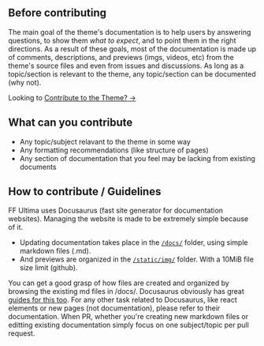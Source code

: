 ## Before contributing

The main goal of the theme's documentation is to help users by answering questions, to show them *what to expect*, and to point them in the right directions. As a result of these goals, most of the documentation is made up of comments, descriptions, and previews (imgs, videos, etc) from the theme's source files and even from issues and discussions. As long as a topic/section is relevant to the theme, any topic/section can be documented (why not).

Looking to [Contribute to the Theme? ->](https://github.com/soulhotel/FF-ULTIMA?tab=contributing-ov-file)

## What can you contribute

- Any topic/subject relavant to the theme in some way
- Any formatting recommendations (like structure of pages)
- Any section of documentation that you feel may be lacking from existing documents

## How to contribute / Guidelines

FF Ultima uses Docusaurus (fast site generator for documentation websites). Managing the website is made to be extremely simple because of it.

- Updating documentation takes place in the [`/docs/`](https://github.com/ff-ultima/ff-ultima.github.io/tree/main/docs) folder, using simple markdown files (.md).
- And previews are organized in the [`/static/img/`](https://github.com/ff-ultima/ff-ultima.github.io/tree/main/static) folder. With a 10MiB file size limit (github).

You can get a good grasp of how files are created and organized by browsing the existing md files in /docs/. Docusaurus obviously has great [guides for this too](https://docusaurus.io/docs/next/create-doc). For any other task related to Docusaurus, like react elements or new pages (not documentation), please refer to their documentation. When PR, whether you're creating new markdown files or editting existing documentation simply focus on one subject/topic per pull request.
